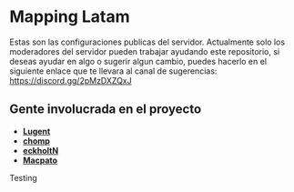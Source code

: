 # Mapping Latam
Estas son las configuraciones publicas del servidor.
Actualmente solo los moderadores del servidor pueden trabajar ayudando este repositorio, si deseas ayudar en algo o sugerir algun cambio, puedes hacerlo en el siguiente enlace que te llevara al canal de sugerencias:
https://discord.gg/2pMzDXZQxJ

## Gente involucrada en el proyecto

- [**Lugent**](https://github.com/Lugent)
- [**chomp**](https://github.com/feliS317)
- [**eckholtN**](https://github.com/eckholtN)
- [**Macpato**](https://github.com/macpato231)

Testing
